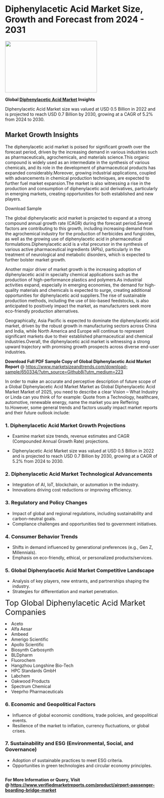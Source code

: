 <H1>Diphenylacetic Acid Market Size, Growth and Forecast from 2024 - 2031</H1><img class="aligncenter size-medium wp-image-584254" src="https://thirdeyenews.in/wp-content/uploads/2024/09/Global-Market-Research-300x168.jpeg" alt="" width="300" height="168" /><p><strong>Global&nbsp;<a href="https://www.marketsizeandtrends.com/download-sample/650334/?utm_source=Github8j?utm_medium=223">Diphenylacetic Acid Market</a> Insights</strong></p><p>Diphenylacetic Acid Market size was valued at USD 0.5 Billion in 2022 and is projected to reach USD 0.7 Billion by 2030, growing at a CAGR of 5.2% from 2024 to 2030.</p><p><h2>Market Growth Insights</h2> <p>The diphenylacetic acid market is poised for significant growth over the forecast period, driven by the increasing demand in various industries such as pharmaceuticals, agrochemicals, and materials science.This organic compound is widely used as an intermediate in the synthesis of various chemicals, and its role in the development of pharmaceutical products has expanded considerably.Moreover, growing industrial applications, coupled with advancements in chemical production techniques, are expected to further fuel market expansion.The market is also witnessing a rise in the production and consumption of diphenylacetic acid derivatives, particularly in emerging markets, creating opportunities for both established and new players.</p> <p>Download Sample</p> <p>The global diphenylacetic acid market is projected to expand at a strong compound annual growth rate (CAGR) during the forecast period.Several factors are contributing to this growth, including increasing demand from the agrochemical industry for the production of herbicides and fungicides, as well as the growing use of diphenylacetic acid in pharmaceutical formulations.Diphenylacetic acid is a vital precursor in the synthesis of various active pharmaceutical ingredients (APIs), particularly in the treatment of neurological and metabolic disorders, which is expected to further bolster market growth.</p> <p>Another major driver of market growth is the increasing adoption of diphenylacetic acid in specialty chemical applications such as the production of high-performance plastics and polymers.As industrial activities expand, especially in emerging economies, the demand for high-quality materials and chemicals is expected to surge, creating additional opportunities for diphenylacetic acid suppliers.The rise of sustainable production methods, including the use of bio-based feedstocks, is also anticipated to positively impact the market, as manufacturers seek more eco-friendly production alternatives.</p> <p>Geographically, Asia Pacific is expected to dominate the diphenylacetic acid market, driven by the robust growth in manufacturing sectors across China and India, while North America and Europe will continue to represent significant markets due to their established pharmaceutical and chemical industries.Overall, the diphenylacetic acid market is witnessing a strong upward trajectory with promising growth prospects across diverse end-user industries.</p> <p></p><p><span class=""><strong>Download Full PDF Sample Copy of Global Diphenylacetic Acid Market Report</strong> @ <a href="https://www.marketsizeandtrends.com/download-sample/650334/?utm_source=Github8j?utm_medium=223" target="_blank">https://www.marketsizeandtrends.com/download-sample/650334/?utm_source=Github8j?utm_medium=223</a></span></p><p>In order to make an accurate and perceptive description of future scope of a Global&nbsp;Diphenylacetic Acid Market Market as Global&nbsp;Diphenylacetic Acid Market Market of 2025, you need to describe a clear Vision &ndash; What Industry or Linda can you think of for example: Quote from a Technology, healthcare, automotive, renewable energy, name the market you are Reffering to.However, some general trends and factors usually impact market reports and their future outlook include:</p><h3>1.&nbsp;<strong>Diphenylacetic Acid Market Growth Projections</strong></h3><ul><li>Examine market size trends, revenue estimates and CAGR (Compounded Annual Growth Rate) projections.</li><li><p>Diphenylacetic Acid Market size was valued at USD 0.5 Billion in 2022 and is projected to reach USD 0.7 Billion by 2030, growing at a CAGR of 5.2% from 2024 to 2030.</p></li></ul><h3>2.&nbsp;<strong>Diphenylacetic Acid Market Technological Advancements</strong></h3><ul><li>Integration of AI, IoT, blockchain, or automation in the industry.</li><li>Innovations driving cost reductions or improving efficiency.</li></ul><h3>3.&nbsp;<strong>Regulatory and Policy Changes</strong></h3><ul><li>Impact of global and regional regulations, including sustainability and carbon-neutral goals.</li><li>Compliance challenges and opportunities tied to government initiatives.</li></ul><h3>4.&nbsp;<strong>Consumer Behavior Trends</strong></h3><ul><li>Shifts in demand influenced by generational preferences (e.g., Gen Z, Millennials).</li><li>Emphasis on eco-friendly, ethical, or personalized products/services.</li></ul><h3>5.&nbsp;<strong>Global Diphenylacetic Acid Market Competitive Landscape</strong></h3><ul><li>Analysis of key players, new entrants, and partnerships shaping the industry.</li><li>Strategies for differentiation and market penetration.</li></ul><p data-pm-slice="1 1 []"><span style="color: inherit; font-family: inherit; font-size: 25px;">Top Global Diphenylacetic Acid Market Companies</span></p><div class="" data-test-id=""><p><li>Aceto</li><li> Alfa Aesar</li><li> Ambeed</li><li> Amerigo Scientific</li><li> Apollo Scientific</li><li> Biosynth Carbosynth</li><li> BLDpharm</li><li> Fluorochem</li><li> Hangzhou Longshine Bio-Tech</li><li> HPC Standards GmbH</li><li> Labchem</li><li> Oakwood Products</li><li> Spectrum Chemical</li><li> Veeprho Pharmaceuticals</li></p></div><h3>6.&nbsp;<strong>Economic and Geopolitical Factors</strong></h3><ul><li>Influence of global economic conditions, trade policies, and geopolitical events.</li><li>Resilience of the market to inflation, currency fluctuations, or global crises.</li></ul><h3>7.&nbsp;<strong>Sustainability and ESG (Environmental, Social, and Governance)</strong></h3><ul><li>Adoption of sustainable practices to meet ESG criteria.</li><li>Opportunities in green technologies and circular economy principles.</li></ul><h2><strong style="font-size: 14px;">For More Information or Query, Visit @&nbsp;</strong><a style="background-color: #ffffff; font-size: 14px;" href="https://www.marketsizeandtrends.com/report/diphenylacetic-acid-market/" target="_blank">https://www.verifiedmarketreports.com/product/airport-passenger-boarding-bridge-market</a></h2>